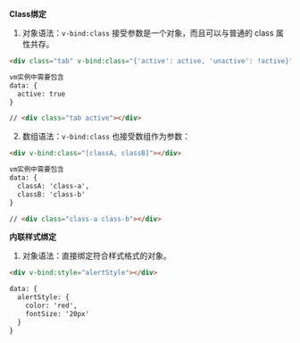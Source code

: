 **Class绑定**

1. 对象语法：`v-bind:class` 接受参数是一个对象，而且可以与普通的 class 属性共存。

```html
<div class="tab" v-bind:class="{'active': active, 'unactive': !active}"></div>

vm实例中需要包含
data: {
  active: true
}

// <div class="tab active"></div>
```

2. 数组语法：`v-bind:class` 也接受数组作为参数：

```html
<div v-bind:class="[classA, classB]"></div>

vm实例中需要包含
data: {
  classA: 'class-a',
  classB: 'class-b'
}

// <div class="class-a class-b"></div>
```

**内联样式绑定**

1. 对象语法：直接绑定符合样式格式的对象。

```html
<div v-bind:style="alertStyle"></div>

data: {
  alertStyle: {
    color: 'red',
    fontSize: '20px'
  }
}

